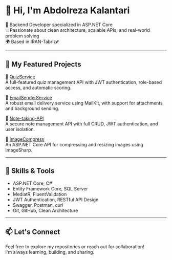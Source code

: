 # 👋 Hi, I'm Abdolreza Kalantari

🎯 Backend Developer specialized in ASP.NET Core  
💡 Passionate about clean architecture, scalable APIs, and real-world problem solving  
🌍 Based in IRAN-Tabriz💕

---

## 🚀 My Featured Projects

🔹 [QuizService](https://github.com/AbdolrezaKalantari/QuizBaseService)  
A full-featured quiz management API with JWT authentication, role-based access, and automatic scoring.

🔹 [EmailSenderService](https://github.com/AbdolrezaKalantari/EmailSenderService)  
A robust email delivery service using MailKit, with support for attachments and background sending.

🔹 [Note-taking-API](https://github.com/AbdolrezaKalantari/Note-taking-API)  
A secure note management API with full CRUD, JWT authentication, and user isolation.

🔹 [ImageCompress](https://github.com/AbdolrezaKalantari/ImageCompress)  
An ASP.NET Core API for compressing and resizing images using ImageSharp.

---

## 🧠 Skills & Tools

- ASP.NET Core, C#
- Entity Framework Core, SQL Server
- MediatR, FluentValidation
- JWT Authentication, RESTful API Design
- Swagger, Postman, curl
- Git, GitHub, Clean Architecture

---

## 📫 Let's Connect

Feel free to explore my repositories or reach out for collaboration!  
I'm always learning, building, and sharing.

